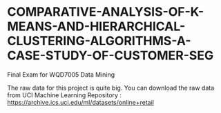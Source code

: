 # COMPARATIVE-ANALYSIS-OF-K-MEANS-AND-HIERARCHICAL-CLUSTERING-ALGORITHMS-A-CASE-STUDY-OF-CUSTOMER-SEG
Final Exam for WQD7005 Data Mining

The raw data for this project is quite big.
You can download the raw data from UCI Machine Learning Repository :
https://archive.ics.uci.edu/ml/datasets/online+retail
